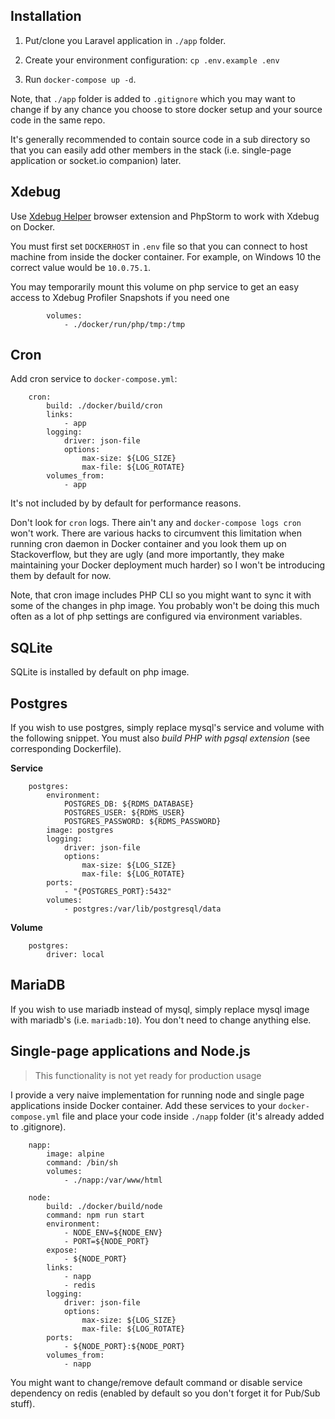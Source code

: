 ## Installation

1. Put/clone you Laravel application in `./app` folder. 

2. Create your environment configuration: `cp .env.example .env`

3. Run `docker-compose up -d`.

Note, that `./app` folder is added to `.gitignore` which you may want to change if by any chance you choose to store docker setup and your source code in the same repo. 

It's generally recommended to contain source code in a sub directory so that you can easily add other members in the stack (i.e. single-page application or socket.io companion) later.

## Xdebug

Use [Xdebug Helper](https://chrome.google.com/webstore/detail/xdebug-helper/eadndfjplgieldjbigjakmdgkmoaaaoc) browser extension and PhpStorm to work with Xdebug on Docker.

You must first set `DOCKERHOST` in `.env` file so that you can connect to host machine from inside the  docker container. For example, on Windows 10 the correct value would be `10.0.75.1`.

You may temporarily mount this volume on php service to get an easy access to Xdebug Profiler Snapshots if you need one

```
        volumes:
            - ./docker/run/php/tmp:/tmp
```

## Cron

Add cron service to `docker-compose.yml`:

```
    cron:
        build: ./docker/build/cron
        links:
            - app
        logging:
            driver: json-file
            options:
                max-size: ${LOG_SIZE}
                max-file: ${LOG_ROTATE}
        volumes_from:
            - app
```

It's not included by by default for performance reasons.

Don't look for `cron` logs. There ain't any and `docker-compose logs cron` won't work. There are various hacks to circumvent this limitation when running cron daemon in Docker container and you look them up on Stackoverflow, but they are ugly (and more importantly, they make maintaining your Docker deployment much harder) so I won't be introducing them by default for now.

Note, that cron image includes PHP CLI so you might want to sync it with some of the changes in php image. You probably won't be doing this much often as a lot of php settings are configured via environment variables.

## SQLite

SQLite is installed by default on php image.

## Postgres

If you wish to use postgres, simply replace mysql's service and volume with the following snippet. You must also *build PHP with pgsql extension* (see corresponding Dockerfile).

**Service**

```
    postgres:
        environment:
            POSTGRES_DB: ${RDMS_DATABASE}
            POSTGRES_USER: ${RDMS_USER}
            POSTGRES_PASSWORD: ${RDMS_PASSWORD}
        image: postgres
        logging:
            driver: json-file
            options:
                max-size: ${LOG_SIZE}
                max-file: ${LOG_ROTATE}
        ports:
            - "{POSTGRES_PORT}:5432"
        volumes:
            - postgres:/var/lib/postgresql/data
```

**Volume**

```
    postgres:
        driver: local
```

## MariaDB

If you wish to use mariadb instead of mysql, simply replace mysql image with mariadb's (i.e. `mariadb:10`). You don't need to change anything else.

## Single-page applications and Node.js

> This functionality is not yet ready for production usage

I provide a very naive implementation for running node and single page applications inside Docker container. Add these services to your `docker-compose.yml` file and place your code inside `./napp` folder (it's already added to .gitignore).

```
    napp:
        image: alpine
        command: /bin/sh
        volumes:
            - ./napp:/var/www/html

    node:
        build: ./docker/build/node
        command: npm run start
        environment:
            - NODE_ENV=${NODE_ENV}
            - PORT=${NODE_PORT}
        expose:
            - ${NODE_PORT}
        links:
            - napp
            - redis
        logging:
            driver: json-file
            options:
                max-size: ${LOG_SIZE}
                max-file: ${LOG_ROTATE}
        ports:
            - ${NODE_PORT}:${NODE_PORT}
        volumes_from:
            - napp
```

You might want to change/remove default command or disable service dependency on redis (enabled by default so you don't forget it for Pub/Sub stuff).
